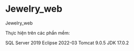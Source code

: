 # Jewelry_web
Jewelry_web

Thực hiện trên các phần mềm:

SQL Server 2019
Eclipse 2022-03
Tomcat 9.0.5
JDK 17.0.2
